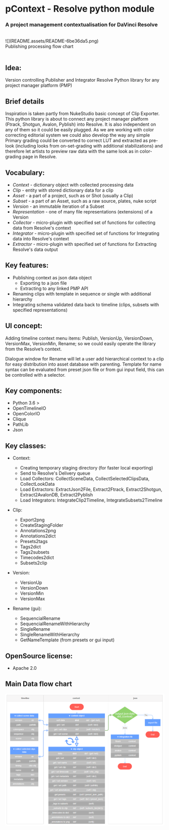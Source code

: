# **pContext - Resolve python module**

### A project management contextualisation for DaVinci Resolve

</br>
![](README.assets/README-6be36da5.png)
</br>
Publishing processing flow chart
</br></br>

## Idea:

Version controlling Publisher and Integrator Resolve Python library for any project manager platform (PMP)

## Brief details

Inspiration is taken partly from NukeStudio basic concept of Clip Exporter. This python library is about to connect any project manager platform (Ftrack, Shotgun, Avalon, Pyblish) into Resolve. It is also independent on any of them so it could be easily plugged. As we are working with color correcting editorial system we could also develop the way any simple Primary grading could be converted to correct LUT and extracted as pre-look (including looks from on-set-grading with additional stabilizations) and therefore let artists to preview raw data with the same look as in color-grading page in Resolve.

## Vocabulary:

-   _Context_ - dictionary object with collected processing data
-   _Clip_ - entity with stored dictionary data for a clip
-   _Asset_ - a part of a project, such as or Shot (usually a Clip)
-   _Subset_ - a part of an Asset, such as a raw source, plates, nuke script
-   _Version_ - an immutable iteration of a Subset
-   _Representation_ - one of many file representations (extensions) of a Version
-   _Collector_ - micro-plugin with specified set of functions for collecting data from Resolve's context
-   _Integrator_ - micro-plugin with specified set of functions for Integrating data into Resolve's context
-   _Extractor_ - micro-plugin with specified set of functions for Extracting Resolve's data output

## Key features:

-   Publishing context as json data object
    -   Exporting to a json file
    -   Extracting to any linked PMP API
-   Renaming clips with template in sequence or single with additional hierarchy
-   Integrating schema validated data back to timeline (clips, subsets with specified representations)

## UI concept:

Adding timeline context menu items: Publish, VersionUp, VersionDown, VersionMax, VersionMin, Rename; so we could easily operate the library from the Resolve’s context.

Dialogue window for Rename will let a user add hierarchical context to a clip for easy distribution into asset database with parenting. Template for name syntax can be evaluated from preset json file or from gui input field, this can be controlled with a selector.

## Key components:

-   Python 3.6 >
-   OpenTimelineIO
-   OpenColorIO
-   Clique
-   PathLib
-   Json

## Key classes:

-   Context:
    -   Creating temporary staging directory (for faster local exporting)
    -   Send to Resolve's Delivery queue
    -   Load Collectors: CollectSceneData, CollectSelectedClipsData, CollectLookData
    -   Load Extractors: ExtractJson2File, Extract2Ftrack, Extract2Shotgun, Extract2AvalonDB, Extract2Pyblish
    -   Load Integrators: IntegrateClip2Timeline, IntegrateSubsets2Timeline


-   Clip:
    -   Export2png
    -   CreateStagingFolder
    -   Annotations2png
    -   Annotations2dict
    -   Presets2tags
    -   Tags2dict
    -   Tags2subsets
    -   Timecodes2dict
    -   Subsets2clip


-   Version:
    -   VersionUp
    -   VersionDown
    -   VersionMin
    -   VersionMax


-   Rename (gui):
    -   SequencialRename
    -   SequencialRenameWithHierarchy
    -   SingleRename
    -   SingleRenameWithHierarchy
    -   GetNameTemplate (from presets or gui input)

## OpenSource license:

-   Apache 2.0

## Main Data flow chart

![flowChart](README.assets/README-a1c148cad.png)
